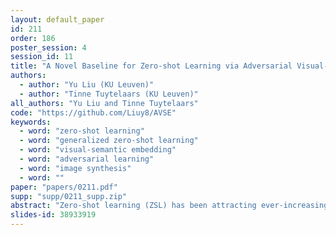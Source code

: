 ```yaml
---
layout: default_paper
id: 211
order: 186
poster_session: 4
session_id: 11
title: "A Novel Baseline for Zero-shot Learning via Adversarial Visual-Semantic Embedding"
authors:
  - author: "Yu Liu (KU Leuven)"
  - author: "Tinne Tuytelaars (KU Leuven)"
all_authors: "Yu Liu and Tinne Tuytelaars"
code: "https://github.com/Liuy8/AVSE"
keywords:
  - word: "zero-shot learning"
  - word: "generalized zero-shot learning"
  - word: "visual-semantic embedding"
  - word: "adversarial learning"
  - word: "image synthesis"
  - word: ""
paper: "papers/0211.pdf"
supp: "supp/0211_supp.zip"
abstract: "Zero-shot learning (ZSL) has been attracting ever-increasing research interest due to its capability of recognizing novel or unseen classes.A lot of studies on ZSL are based mainly on two baseline models: compatible visual-semantic embedding (CVSE) and adversarial visual feature generation (AVFG). In this work, we integrate the merits of the two baselines and propose a novel and effective baseline model, coined adversarial visual-semantic embedding (AVSE). Different from CVSE and AVFG, AVSE learns visual and semantic embeddings adversarially and jointly in a latent feature space. Additionally, AVSE integrates a classifier to make latent embeddings discriminative, and a regressor to preserve semantic consistency during the embedding procedure. Moreover, we perform embedding-to-image generation which visually exhibits the embeddings learned in AVSE.The experiments on four standard benchmarks show the advantage of AVSE over CVSE and AVFG, and empirical insights through quantitative and qualitative results. Our code is at https://github.com/Liuy8/AVSE."
slides-id: 38933919
---
```

